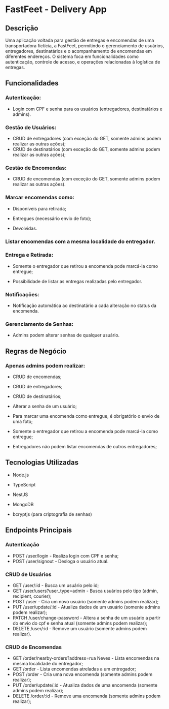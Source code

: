 # FastFeet - Delivery App

## Descrição

Uma aplicação voltada para gestão de entregas e encomendas de uma transportadora fictícia, a FastFeet, permitindo o gerenciamento de usuários, entregadores, destinatários e o acompanhamento de encomendas em diferentes endereços. O sistema foca em funcionalidades como autenticação, controle de acesso, e operações relacionadas à logística de entregas.

## Funcionalidades

### Autenticação:

- Login com CPF e senha para os usuários (entregadores, destinatários e admins).

### Gestão de Usuários:

- CRUD de entregadores (com exceção do GET, somente admins podem realizar as outras ações);
- CRUD de destinatários (com exceção do GET, somente admins podem realizar as outras ações);

### Gestão de Encomendas:

- CRUD de encomendas (com exceção do GET, somente admins podem realizar as outras ações).

### Marcar encomendas como:

- Disponíveis para retirada;

- Entregues (necessário envio de foto);

- Devolvidas.

### Listar encomendas com a mesma localidade do entregador.

### Entrega e Retirada:

- Somente o entregador que retirou a encomenda pode marcá-la como entregue;

- Possibilidade de listar as entregas realizadas pelo entregador.

### Notificações:

- Notificação automática ao destinatário a cada alteração no status da encomenda.

### Gerenciamento de Senhas:

- Admins podem alterar senhas de qualquer usuário.

## Regras de Negócio

### Apenas admins podem realizar:

- CRUD de encomendas;

- CRUD de entregadores;

- CRUD de destinatários;

- Alterar a senha de um usuário;

- Para marcar uma encomenda como entregue, é obrigatório o envio de uma foto;

- Somente o entregador que retirou a encomenda pode marcá-la como entregue;

- Entregadores não podem listar encomendas de outros entregadores;

## Tecnologias Utilizadas

- Node.js

- TypeScript

- NestJS

- MongoDB

- bcryptjs (para criptografia de senhas)

## Endpoints Principais

### Autenticação

- POST /user/login - Realiza login com CPF e senha;
- POST /user/signout - Desloga o usuário atual.

### CRUD de Usuários

- GET /user/:id - Busca um usuário pelo id;
- GET /user/users?user_type=admin - Busca usuários pelo tipo (admin, recipient, courier);
- POST /user - Cria um novo usuário (somente admins podem realizar);
- PUT /user/update/:id - Atualiza dados de um usuário (somente admins podem realizar);
- PATCH /user/change-password - Altera a senha de um usuário a partir do envio do cpf e senha atual (somente admins podem realizar);
- DELETE /user/:id - Remove um usuário (somente admins podem realizar).

### CRUD de Encomendas

- GET /order/nearby-orders?address=rua Neves - Lista encomendas na mesma localidade do entregador;
- GET /order - Lista encomendas atreladas a um entregador;
- POST /order - Cria uma nova encomenda (somente admins podem realizar);
- PUT /order/update/:id - Atualiza dados de uma encomenda (somente admins podem realizar);
- DELETE /order/:id - Remove uma encomenda (somente admins podem realizar);
